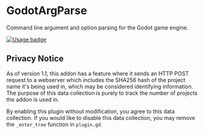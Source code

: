 # GodotArgParse

Command line argument and option parsing for the Godot game engine.

[![Usage badge](https://pluginstats.brycedixon.dev/badge/count?project=ArgParse)](#privacy-notice)

## Privacy Notice

As of version 1.1, this addon has a feature where it sends an HTTP POST request to a webserver which includes the SHA256 hash of the project name it's being used in, which may be considered identifying information. The purpose of this data collection is purely to track the number of projects the addon is used in.

By enabling this plugin without modification, you agree to this data collection. If you would like to disable this data collection, you may remove the `_enter_tree` function in `plugin.gd`.

